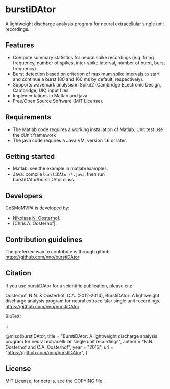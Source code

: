 burstiDAtor
===========
A lightweight discharge analysis program for neural extracellular single unit recordings.

Features
--------
- Compute summary statistics for neural spike recordings (e.g. firing frequency, number of spikes, inter-spike interval, number of burst, burst frequency). 
- Burst detection based on criterion of maximum spike intervals to start and continue a burst (80 and 160 ms by default, respectively). 
- Supports wavemark analysis in Spike2 (Cambridge ELectronic Design, Cambridge, UK) input files.
- Implementations in Matlab and java.
- Free/Open Source Software (MIT License).

Requirements
------------
- The Matlab code requires a working installation of Matlab. Unit test use the xUnit framework
- The java code requires a Java VM, version 1.6 or later.

Getting started
---------------
- Matlab: see the example in matlab/examples.
- Java: compile ``burstiDAtor/*.java``, then run burstiDAtor/burstiDAtor.class. 

Developers
----------
CoSMoMVPA is developed by:
- [Nikolaas N. Oosterhof](http://haxbylab.dartmouth.edu/ppl/nno.html).
- [Chris A. Oosterhof].

Contribution guidelines
-----------------------
The preferred way to contribute is through github: https://github.com/nno/burstiDAtor


Citation
--------
If you use burstiDAtor for a scientific publication, please cite:

Oosterhof, N.N. & Oosterhof, C.A. (2012-2014), BurstiDAtor: A lightweight discharge analysis program for neural extracellular single unit recordings. https://github.com/nno/burstiDAtor.

BibTeX:

::

  @misc{burstiDAtor,
    title =	"BurstiDAtor: A lightweight discharge analysis program for neural extracellular single unit recordings",
    author = "N.N. Oosterhof and C.A. Oosterhof",
    year = "2013",
    url = "https://github.com/nno/burstiDAtor",
  }



License
-------
MIT License; for details, see the COPYING file.
